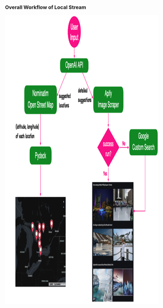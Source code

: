 ### Overall Workflow of Local Stream

<p align="center">
<img src="https://github.com/lady-h-world/My_Garden/blob/main/images/Secret_Guest_images/ls_workflow.png" width="1251" height="950" />
</p>